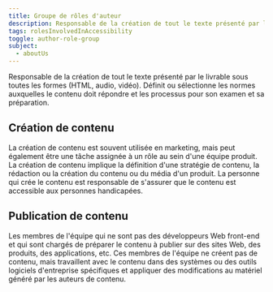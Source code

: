 ```yaml
---
title: Groupe de rôles d'auteur
description: Responsable de la création de tout le texte présenté par le livrable sous toutes les formes (HTML, audio, vidéo). Définit ou sélectionne les normes auxquelles le contenu doit répondre et les processus pour son examen et sa préparation.
tags: rolesInvolvedInAccessibility
toggle: author-role-group
subject:
  - aboutUs
---
```


Responsable de la création de tout le texte présenté par le livrable sous toutes les formes (HTML, audio, vidéo). Définit ou sélectionne les normes auxquelles le contenu doit répondre et les processus pour son examen et sa préparation.

## Création de contenu
La création de contenu est souvent utilisée en marketing, mais peut également être une tâche assignée à un rôle au sein d'une équipe produit. La création de contenu implique la définition d'une stratégie de contenu, la rédaction ou la création du contenu ou du média d'un produit. La personne qui crée le contenu est responsable de s'assurer que le contenu est accessible aux personnes handicapées.


## Publication de contenu
Les membres de l'équipe qui ne sont pas des développeurs Web front-end et qui sont chargés de préparer le contenu à publier sur des sites Web, des produits, des applications, etc. Ces membres de l'équipe ne créent pas de contenu, mais travaillent avec le contenu dans des systèmes ou des outils logiciels d'entreprise spécifiques et appliquer des modifications au matériel généré par les auteurs de contenu.
